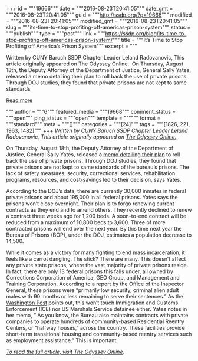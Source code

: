 +++
id = """19666"""
date = """2016-08-23T20:41:05"""
date_gmt = """2016-08-23T20:41:05"""
guid = """http://ssdp.org/?p=19666"""
modified = """2016-08-23T20:41:05"""
modified_gmt = """2016-08-23T20:41:05"""
slug = """its-time-to-stop-profiting-off-americas-prison-system"""
status = """publish"""
type = """post"""
link = """https://ssdp.org/blog/its-time-to-stop-profiting-off-americas-prison-system/"""
title = """It&#8217;s Time to Stop Profiting off America&#8217;s Prison System"""
excerpt = """<p>Written by CUNY Baruch SSDP Chapter Leader Leland Radovanovic, This article originally appeared on The Odyssey Online.  On Thursday, August 18th, the Deputy Attorney of the Department of Justice, General Sally Yates, released a memo detailing their plan to roll back the use of private prisons. Through DOJ studies, they found that private prisons are not kept to same standards</p>
<div class="h10"></div>
<p><a class="more-link2 flat" href="https://ssdp.org/blog/its-time-to-stop-profiting-off-americas-prison-system/">Read more</a></p>
"""
author = """6"""
featured_media = """19668"""
comment_status = """open"""
ping_status = """open"""
template = """"""
format = """standard"""
meta = """[]"""
categories = """[24]"""
tags = """[1826, 221, 1963, 1482]"""
+++
<em>Written by CUNY Baruch SSDP Chapter Leader Leland Radovanovic, This article originally appeared on <a href="https://www.theodysseyonline.com/time-stop-profiting-americas-prison-system?ref=fb">The Odyssey Online.</a> </em>

On Thursday, August 18th, the Deputy Attorney of the Department of Justice, General Sally Yates, released a <a href="https://www.justice.gov/opa/file/886311/download">memo detailing their plan</a> to roll back the use of private prisons. Through DOJ studies, they found that private prisons are not kept to same standards of the bureau&#8217;s prisons. The lack of safety measures, security, correctional services, rehabilitation programs, resources, and cost-savings led to their decision, says Yates.

According to the DOJ&#8217;s data, there are currently 30,000 inmates in federal private prisons and about 195,000 in all federal prisons. Yates says the prisons won&#8217;t close overnight. Their plan is to forgo renewing current contracts as they end and to amend others. They recently declined to renew a contract three weeks ago for 1,200 beds. A soon-to-end contract will be reduced from a maximum of 10,800 beds to 3,600. Three of more contracted prisons will end over the next year. By this time next year the Bureau of Prisons (BOP), under the DOJ, estimates a population decrease to 14,500.

While it comes as a victory for many fighting to end mass incarceration, it feels like a carrot dangling. The stick? There are many. This doesn&#8217;t affect any private state prisons, where the vast majority of private prisons reside. In fact, there are only 13 federal prisons this falls under, all owned by Corrections Corporation of America, GEO Group, and Management and Training Corporation. According to a report by the Office of the Inspector General, these prisons were &#8220;primarily low security, criminal alien adult males with 90 months or less remaining to serve their sentences.&#8221; As the <a href="https://www.washingtonpost.com/news/post-nation/wp/2016/08/18/justice-department-says-it-will-end-use-of-private-prisons/?utm_term=.f06fa6dfe975">Washington Post</a> points out, this won&#8217;t touch Immigration and Customs Enforcement (ICE) nor US Marshals Service detainee either. Yates notes in her memo, &#8221; As you know, the Bureau also maintains contracts with private companies to operate hundreds of community-based Residential Reentry Centers, or &#8220;halfway houses,&#8221; across the country. These facilities provide short-term transitional housing and community-based reentry services such as employment assistance.&#8221; This is important.

<a href="https://www.theodysseyonline.com/time-stop-profiting-americas-prison-system?ref=fb"><em>To read the full article, visit The Odyssey Online</em></a>.
